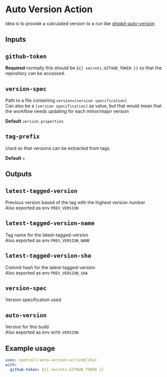 # Auto Version Action

Idea is to provide a calculated version to a run like [shipkit-auto-version](https://github.com/shipkit/shipkit-auto-version)

## Inputs

## `github-token`

**Required** normally this should be `${{ secrets.GITHUB_TOKEN }}` so that the repository can be accessed.

## `version-spec`

Path to a file containing `version=[version specification]`  
Can also be a `[version specification]` as value, but that would mean that the workflow needs updating for each minor/major version  

**Default** `version.properties`

## `tag-prefix`

Used so that versions can be extracted from tags.  

**Default** `v`

## Outputs

## `latest-tagged-version`

Previous version based of the tag with the highest version number  
Also exported as env `PREV_VERSION`

## `latest-tagged-version-name`

Tag name for the latest-tagged-version  
Also exported as env `PREV_VERSION_NAME`

## `latest-tagged-version-sha`

Commit hash for the latest-tagged-version  
Also exported as env `PREV_VERSION_SHA`

## `version-spec`

Version specification used

## `auto-version`

Version for this build  
Also exported as env `AUTO-VERSION`

## Example usage

```yaml
uses: npetzall/auto-version-action@[sha]
with:
  github-token: ${{ secrets.GITHUB_TOKEN }}
```
